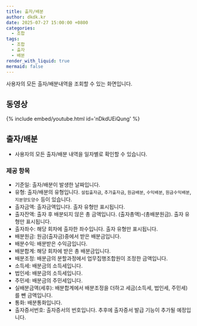 ```yaml
---
title: 출자/배분
author: dkdk.kr
date: 2025-07-27 15:00:00 +0800
categories:
  - 조합
tags:
  - 조합
  - 출자
  - 배분
render_with_liquid: true
mermaid: false
---
```

사용자의 모든 출자/배분내역을 조회할 수 있는 화면입니다. 

## 동영상

{% include embed/youtube.html id='nDkdUEiQung' %}

## 출자/배분
- 사용자의 모든 출자/배분 내역을 일자별로 확인할 수 있습니다. 

### 제공 항목
- 기준일: 출자/배분이 발생한 날짜입니다.
- 유형: 출자/배분의 유형입니다. `설립출자금`, `추가출자금`, `원금배분`, `수익배분`, `원금수익배분`, `지분양도양수` 등이 있습니다.
- 출자금액: 출자금액입니다. 출자 유형만 표시됩니다.
- 출자잔액: 출자 후 배분되지 않은 총 금액입니다. (출자총액)-(총배분원금). 출자 유형만 표시됩니다.
- 출자좌수: 해당 회차에 출자한 좌수입니다. 출자 유형만 표시됩니다.
- 배분원금: 원금(출자금)중에서 받은 배분금입니다.
- 배분수익: 배분받은 수익금입니다. 
- 배분합계: 해당 회차에 받은 총 배분금입니다.
- 배분조정: 배분금의 분할과정에서 업무집행조합원이 조정한 금액입니다. 
- 소득세: 배분금의 소득세입니다.
- 법인세: 배분금의 소득세입니다.
- 주민세: 배분금의 주민세입니다.
- 실배분금액(세후): 배분합계에서 배분조정을 더하고 세금(소득세, 법인세, 주민세)를 뺀 금액입니다. 
- 통화: 배분통화입니다.
- 출자증서번호: 출자증서의 번호입니다. 추후에 출자증서 발급 기능이 추가될 예정입니다. 